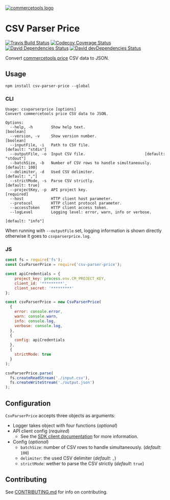 [![commercetools logo][commercetools-icon]][commercetools]

# CSV Parser Price
[![Travis Build Status][travis-icon]][travis]
[![Codecov Coverage Status][codecov-icon]][codecov]
[![David Dependencies Status][david-icon]][david]
[![David devDependencies Status][david-dev-icon]][david-dev]

Convert [commercetools price](https://dev.commercetools.com/http-api-projects-products.html#price) CSV data to JSON.

## Usage
`npm install csv-parser-price --global`

### CLI
```
Usage: csvparserprice [options]
Convert commercetools price CSV data to JSON.

Options:
  --help, -h        Show help text.                                    [boolean]
  --version, -v     Show version number.                               [boolean]
  --inputFile, -i   Path to CSV file.                         [default: "stdin"]
  --outputFile, -o  Input CSV file.                          [default: "stdout"]
  --batchSize, -b   Number of CSV rows to handle simultaneously.  [default: 100]
  --delimiter, -d   Used CSV delimiter.                           [default: ","]
  --strictMode, -s  Parse CSV strictly.                          [default: true]
  --projectKey, -p  API project key.                                  [required]
  --host            HTTP client host parameter.
  --protocol        HTTP client protocol parameter.
  --accessToken     HTTP client access token.
  --logLevel        Logging level: error, warn, info or verbose.
                                                               [default: "info"]
```
When running with `--outputFile` set, logging information is shown directly otherwise it goes to `csvparserprice.log`.

### JS
```js
const fs = require('fs');
const CsvParserPrice = require('csv-parser-price');

const apiCredentials = {
    project_key: process.env.CM_PROJECT_KEY,
    client_id: '*********',
    client_secret: '*********'
};

const csvParserPrice = new CsvParserPrice(
  {
    error: console.error,
    warn: console.warn,
    info: console.log,
    verbose: console.log,
  },
  {
    config: apiCredentials
  },
  {
    strictMode: true
  }
);

csvParserPrice.parse(
  fs.createReadStream('./input.csv'),
  fs.createWriteStream('./output.json')
);
```

## Configuration
`CsvParserPrice` accepts three objects as arguments:
- Logger takes object with four functions (_optional_)
- API client config (_required_)
  - See the [SDK client documentation](http://sphereio.github.io/sphere-node-sdk/classes/SphereClient.html) for more information.
- Config (_optional_)
  - `batchSize`: number of CSV rows to handle simultaneously. (_default_: `100`)
  - `delimiter`: the used CSV delimiter (_default_: `,`)
  - `strictMode`: wether to parse the CSV strictly (_default_: `true`)

## Contributing
See [CONTRIBUTING.md](CONTRIBUTING.md) for info on contributing.

[commercetools]: https://commercetools.com/
[commercetools-icon]: https://cdn.rawgit.com/commercetools/press-kit/master/PNG/72DPI/CT%20logo%20horizontal%20RGB%2072dpi.png
[travis]: https://travis-ci.org/commercetools/csv-parser-price
[travis-icon]: https://img.shields.io/travis/commercetools/csv-parser-price/master.svg?style=flat-square
[codecov]: https://codecov.io/gh/commercetools/csv-parser-price
[codecov-icon]: https://img.shields.io/codecov/c/github/commercetools/csv-parser-price.svg?style=flat-square
[david]: https://david-dm.org/commercetools/csv-parser-price
[david-icon]: https://img.shields.io/david/commercetools/csv-parser-price.svg?style=flat-square
[david-dev]: https://david-dm.org/commercetools/csv-parser-price?type=dev
[david-dev-icon]: https://img.shields.io/david/dev/commercetools/csv-parser-price.svg?style=flat-square
